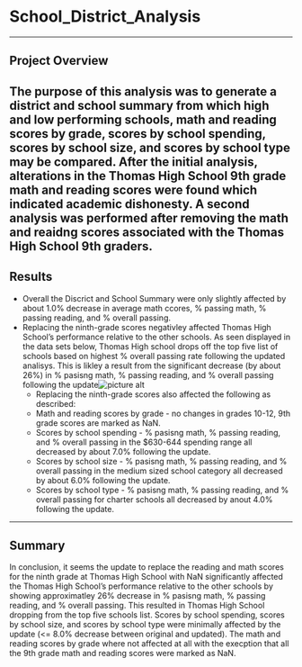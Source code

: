 # **School_District_Analysis** #
---
## Project Overview
The purpose of this analysis was to generate a district and school summary from which high and low performing schools, math and reading scores by grade, scores by school spending, scores by school size, and scores by school type may be compared. After the initial analysis, alterations in the Thomas High School 9th grade math and reading scores were found which indicated academic dishonesty. A second analysis was performed after removing the math and reaidng scores associated with the Thomas High School 9th graders.
---
## Results
- Overall the Discrict and School Summary were only slightly affected by about 1.0% decrease in average math ccores, % passing math, % passing reading, and % overall passing. 
- Replacing the ninth-grade scores negativley affected Thomas High School’s performance relative to the other schools. As seen displayed in the data sets below, Thomas High school drops off the top five list of schools based on highest % overall passing rate following the updated analisys. This is likley a result from the significant decrease (by about 26%) in % pasisng math, % passing reading, and % overall passing following the update![picture alt](....)
    - Replacing the ninth-grade scores also affected the following as described:
     - Math and reading scores by grade - no changes in grades 10-12, 9th grade scores are marked as NaN.
     - Scores by school spending - % pasisng math, % passing reading, and % overall passing in the $630-644 spending range all decreased by about 7.0% following the update.
     - Scores by school size - % pasisng math, % passing reading, and % overall passing in the medium sized school category all decreased by about 6.0% following the update.
     - Scores by school type - % pasisng math, % passing reading, and % overall passing for charter schools all decreased by anout 4.0% following the update.
---
## Summary
In conclusion, it seems the update to replace the reading and math scores for the ninth grade at Thomas High School with NaN significantly affected the Thomas High School’s performance relative to the other schools by showing approximatley 26% decrease in % pasisng math, % passing reading, and % overall passing. This resulted in Thomas High School dropping from the top five schools list. Scores by school spending, scores by school size, and scores by school type were minimally affected by the update (<= 8.0% decrease between original and updated). The math and reading scores by grade where not affected at all with the execption that all the 9th grade math and reading scores were marked as NaN.
